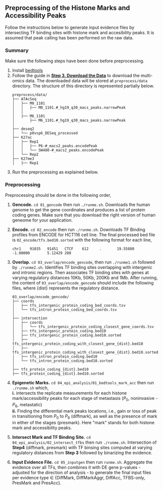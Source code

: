 ## Preprocessing of the Histone Marks and Accessibility Peaks
Follow the instructions below to generate input evidence files by intersecting TF binding sites with histone mark and accesibility peaks.
It is assumed that peak calling has been performed on the raw data.

### Summary
Make sure the following steps have been done before preprocessing.
1. Install [bedtools](https://github.com/sabagh1994/fw-pGENMi/tree/master/README.md#make-venv)
2. Follow the guide in **[Step 3. Download the Data](https://github.com/sabagh1994/fw-pGENMi/blob/master/README.md#download-data)** to download the multi-omics data. The downloaded data will be stored at `preprocess/data` directory. The structure of this directory is represented partially below.
    ```
    preprocess/data/
    ├── ATAcSeq
    │   ├── M0_1101
    │   │   ├── M0_1101.#_hg19_q30_macs_peaks.narrowPeak
    │   │
    │   ├── M6_1101
    │       ├── M6_1101.#_hg19_q30_macs_peaks.narrowPeak
    │
    ├── deseq2
    │   └── p0vsp6_DESeq_processed
    ├── K27ac
    │   ├── Rep1
    │   │   ├── P6-#_macs2_peaks.encodePeak
    │   │   └── SW480-#_macs2_peaks.encodePeak
    │   └── Rep2
    ├── K27me3
    │   ├── Rep1
    ```
3. Run the preprocessing as explained below. 

### Preprocessing
Preprocessing should be done in the following order,
1. **Gencode.** `cd 01_gencode` then run `./runme.sh`. Downloads the human genome to get the gene coordinates and produces a list of protein coding genes. Make sure that you download the right version of human geneome for your application.
2. **Encode.** `cd 02_encode` then run `./runme.sh`. Downloads TF Binding profiles from ENCODE for HCT116 cell line. The final processed bed file is `02_encode/tfs.bed10.sorted` with the following format for each line,
   ```
   chr1    91035   91451   CTCF    612     .       19.55880        -1.00000        5.12429 208
   ```
3. **Overlap.** `cd 03_overlap/encode_gencode`, then run `./runme1.sh` followed by `./runme2.sh`. Identifies TF binding sites overlapping with intergenic and intronic regions. Then associates TF binding sites with genes at varying regulatory distances 10Kb, 50Kb, 200Kb and 1Mb.
After running, the content of `03_overlap/encode_gencode` should include the following files, where {dist} represents the regulatory distance.
    ```
    03_overlap/encode_gencode/
    ├── coords
    │   ├── tfs_intergenic_protein_coding_bed_coords.tsv
    │   └── tfs_intron_protein_coding_bed_coords.tsv
    │
    ├── intersection
    │   ├── coords
    │   │   └── tfs_intergenic_protein_coding_closest_gene_coords.tsv
    │   ├── tfs_intergenic_protein_coding.bed10
    │   ├── tfs_intergenic_protein_coding.bed10.sorted
    │   ├── tfs_intergenic_protein_coding_with_closest_gene_{dist}.bed10
    │   ├── tfs_intergenic_protein_coding_with_closest_gene_{dist}.bed10.sorted
    │   ├── tfs_intron_protein_coding.bed10
    │   └── tfs_intron_protein_coding.bed10.sorted
    │ 
    ├── tfs_protein_coding_{dist}.bed10
    ├── tfs_protein_coding_{dist}.bed10.sorted
    
    ```

4. **Epigenetic Marks.** `cd 04_epi_analysis/01_bedtools_mark_acc` then run `./runme.sh` which,\
   **i.** intersects the replicate measurements for each histone mark/accessibility peaks for each stage of metastasis ($P_0$, noninvasive - $P_6$, metastatic)\
   **ii.** Finding the differential mark peaks locations, i.e., gain or loss of peak in transitioning from $P_0$ to $P_6$ (diffmark), as well as the
      presence of mark in either of the stages (presmark). Here "mark" stands for both histone mark and accessibility peaks.
   
5. **Intersect Mark and TF Binding Site.** `cd 04_epi_analysis/02_intersect_tfbs` then run `./runme.sh`. Intersection of **Step4** (diffmark, presmark) with TF binsing sites computed at varying regulatory distances from **Step 3** followed by binarizing the evidence.
   
7. **Input Evidence File.** `cd 05_inputgen` then run `runme.sh`. Aggregate the evidence over all TFs, then combines it with DE gene p-values - adjusted for the direction of analysis - to generate the final input files per evidence type $\in$ {DiffMark, DiffMarkAggr, DiffAcc, TFBS-only, PresMark and PresAcc}.
